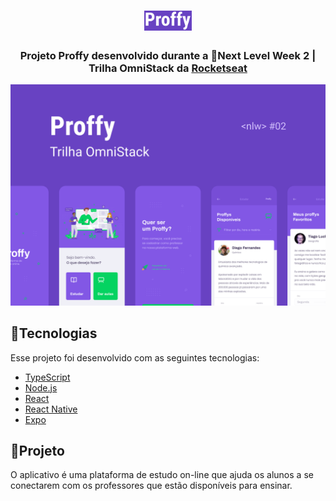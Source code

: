 <h1 align="center">
 <img alt="Proffy" src="images/Logo%20Proffy.png" width="15%" />
</h1>
<h3 align="center">
 Projeto Proffy desenvolvido durante a 🚀Next Level Week 2 | Trilha OmniStack da <a href="https://rocketseat.com.br/">Rocketseat</a>
</h3>
<p align="center">
 <img alt="Projeto" src="images/Proffy%20Mobile.png?raw=true" />
</p>

## 📌Tecnologias
Esse projeto foi desenvolvido com as seguintes tecnologias:
- [TypeScript](https://www.npmjs.com/package/typescript)
- [Node.js](https://nodejs.org/en/)
- [React](https://reactjs.org)
- [React Native](https://facebook.github.io/react-native/)
- [Expo](https://expo.io/)

## 📌Projeto
O aplicativo é uma plataforma de estudo on-line que ajuda os alunos a se conectarem com os professores que estão disponíveis para ensinar.
